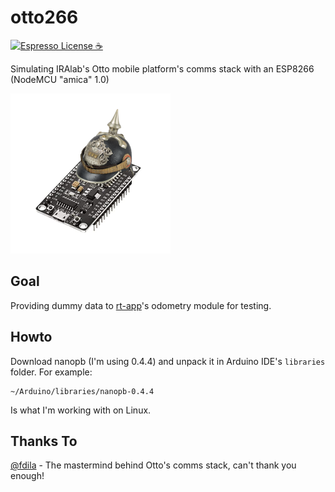 # otto266
[![Espresso License :coffee:](https://img.shields.io/badge/license-Espresso%20☕-7890F0.svg)](https://github.com/jack23247/espresso-license)

Simulating IRAlab's Otto mobile platform's comms stack with an ESP8266 (NodeMCU 
"amica" 1.0)

<img src="./otto266.png" alt="otto266" style="zoom:50%;" />

## Goal

Providing dummy data to [rt-app](https://github.com/iralabdisco/rt-app)'s odometry module for testing.

## Howto

Download nanopb (I'm using 0.4.4) and unpack it in Arduino IDE's `libraries` folder. For example:

```
~/Arduino/libraries/nanopb-0.4.4
```

Is what I'm working with on Linux.

## Thanks To

[@fdila](https://github.com/fdila) - The mastermind behind Otto's comms stack, can't thank you enough!